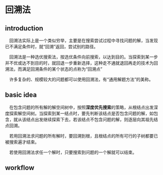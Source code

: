 # 回溯法

## introduction

&emsp;回溯法实际上是一个类似穷举，主要是在搜索尝试过程中寻找问题的解，当发现已不满足条件时，就“回溯”返回，尝试别的路径。

&emsp;回溯法是一种选优搜索法，按选优条件向前搜索，以达到目的。当探索到某一步并不优或达不到目的时，就回退一步重新选择，这种走不通就退回再走的技术为回溯法，而满足回溯条件的某个状态的点称为“回溯点”

&emsp;许多复杂的、规模较大的问题都可以使用回溯法，有“通用解题方法”的美称。

## basic idea

&emsp;在包含问题的所有解的解空间树中，按照**深度优先搜索**的策略，从根结点出发深度探索解空间树。当探索到某一结点时，要先判断该结点是否包含问题的解，如包含，就从该结点出发继续探索下去，若该结点不包含问题的解，则逐层向其祖先结点回溯。

&emsp;若用回溯法求问题的所有解时，要回溯到根，且根结点的所有可行的子树都要已被搜索遍才结束。

&emsp;若使用回溯法求任一个解时，只要搜索到问题的一个解就可以结束。

## workflow

